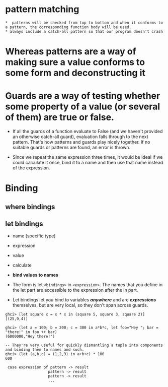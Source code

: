 # pattern matching
    *  patterns will be checked from top to bottom and when it conforms to a pattern, the corresponding function body will be used.
    * always include a catch-all pattern so that our program doesn't crash
# Whereas patterns are a way of making sure a value conforms to some form and deconstructing it
# Guards are a way of testing whether some property of a value (or several of them) are true or false.
* If all the guards of a function evaluate to False (and we haven't provided an otherwise catch-all guard), evaluation falls through to the next pattern. That's how patterns and guards play nicely together. If no suitable guards or patterns are found, an error is thrown.

* Since we repeat the same expression three times, it would be ideal if we could calculate it once, bind it to a name and then use that name instead of the expression.

# Binding
## where bindings
## let bindings 
 * name (specific type)
 * expression
 * value
 * calculate
 * **bind values to names**

 * The form is let ```<bindings>``` in ```<expression>```. The names that you define in the let part are accessible to the expression after the in part.

 * Let bindings let you bind to variables ***anywhere*** and are ***expressions*** themselves, but are very local, so they don't span across guards.


 ```
 ghci> [let square x = x * x in (square 5, square 3, square 2)] 
 [(25,9,4)]

 ghci> (let a = 100; b = 200; c = 300 in a*b*c, let foo="Hey "; bar = "there!" in foo ++ bar)  
 (6000000,"Hey there!")

 -- They're very useful for quickly dismantling a tuple into components and binding them to names and such.
 ghci> (let (a,b,c) = (1,2,3) in a+b+c) * 100  
 600
 ```


```
 case expression of pattern -> result  
                   pattern -> result  
                   pattern -> result  
                   ...  
```